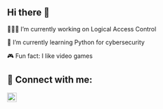 ## Hi there 👋
👨🏽‍💻 I’m currently working on Logical Access Control

📕 I’m currently learning Python for cybersecurity

🎮 Fun fact: I like video games

<h2> 🤳 Connect with me:</h2>

[<img align="left" alt="JoshMadakor | LinkedIn" width="22px" src="https://www.svgrepo.com/show/205292/linkedin.svg" />][linkedin]

[linkedin]: https://www.linkedin.com/in/lerner-corrales-07780171
<!--
**lerner19/lerner19** is a ✨ _special_ ✨ repository because its `README.md` (this file) appears on your GitHub profile.

Here are some ideas to get you started:

- 🔭 I’m currently working on Logical Access Control
- 🌱 I’m currently learning Python
- 👯 I’m looking to collaborate on ...
- 🤔 I’m looking for help with ...
- 💬 Ask me about ...
- 📫 How to reach me: ...
- ⚡ Fun fact: ...
-->
